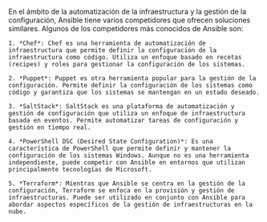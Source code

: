 En el ámbito de la automatización de la infraestructura y la gestión de la configuración, Ansible tiene varios competidores que ofrecen soluciones similares. Algunos de los competidores más conocidos de Ansible son:

    1. *Chef*: Chef es una herramienta de automatización de infraestructura que permite definir la configuración de la infraestructura como código. Utiliza un enfoque basado en recetas (recipes) y roles para gestionar la configuración de los sistemas.

    2. *Puppet*: Puppet es otra herramienta popular para la gestión de la configuración. Permite definir la configuración de los sistemas como código y garantiza que los sistemas se mantengan en un estado deseado.

    3. *SaltStack*: SaltStack es una plataforma de automatización y gestión de configuración que utiliza un enfoque de infraestructura basada en eventos. Permite automatizar tareas de configuración y gestión en tiempo real.

    4. *PowerShell DSC (Desired State Configuration)*: Es una característica de PowerShell que permite definir y mantener la configuración de los sistemas Windows. Aunque no es una herramienta independiente, puede competir con Ansible en entornos que utilizan principalmente tecnologías de Microsoft.

    5. *Terraform*: Mientras que Ansible se centra en la gestión de la configuración, Terraform se enfoca en la provisión y gestión de infraestructuras. Puede ser utilizado en conjunto con Ansible para abordar aspectos específicos de la gestión de infraestructuras en la nube.
